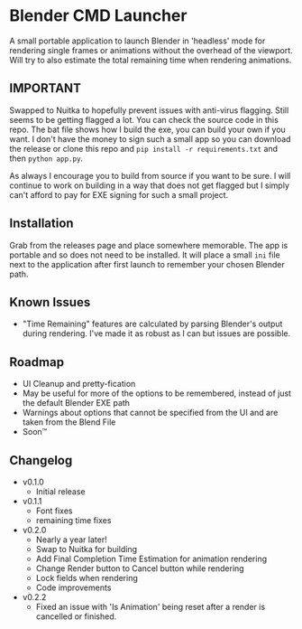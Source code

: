 
# Blender CMD Launcher

A small portable application to launch Blender in 'headless' mode for rendering single frames or animations without the overhead of the viewport. Will try to also estimate the total remaining time when rendering animations.

## IMPORTANT

Swapped to Nuitka to hopefully prevent issues with anti-virus flagging. Still seems to be getting flagged a lot. You can check the source code in this repo. The bat file shows how I build the exe, you can build your own if you want. I don't have the money to sign such a small app so you can download the release or clone this repo and `pip install -r requirements.txt` and then `python app.py`.

As always I encourage you to build from source if you want to be sure. I will continue to work on building in a way that does not get flagged but I simply can't afford to pay for EXE signing for such a small project.

## Installation

Grab from the releases page and place somewhere memorable. The app is portable and so does not need to be installed. It will place a small `ini` file next to the application after first launch to remember your chosen Blender path.

## Known Issues

- "Time Remaining" features are calculated by parsing Blender's output during rendering. I've made it as robust as I can but issues are possible.
    
## Roadmap

- UI Cleanup and pretty-fication
- May be useful for more of the options to be remembered, instead of just the default Blender EXE path
- Warnings about options that cannot be specified from the UI and are taken from the Blend File
- Soon™

## Changelog

- v0.1.0
    - Initial release
- v0.1.1
    - Font fixes
    - remaining time fixes
- v0.2.0
    - Nearly a year later!
    - Swap to Nuitka for building
    - Add Final Completion Time Estimation for animation rendering
    - Change Render button to Cancel button while rendering
    - Lock fields when rendering
    - Code improvements
- v0.2.2
    - Fixed an issue with 'Is Animation' being reset after a render is cancelled or finished.
